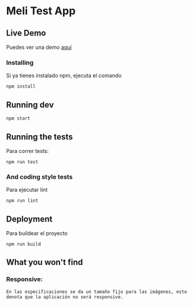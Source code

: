# Meli Test App

## Live Demo

Puedes ver una demo [aquí](https://meli-test-b3cdb.firebaseapp.com/)

### Installing

Si ya tienes instalado npm, ejecuta el comando

```
npm install
```

## Running dev

```
npm start
```


## Running the tests

Para correr tests:

```
npm run test
```

### And coding style tests

Para ejecutar lint

```
npm run lint
```

## Deployment

Para buildear el proyecto

```
npm run build
```

## What you won't find

### Responsive:

```
En las especificaciones se da un tamaño fijo para las imágenes, esto denota que la aplicación no será responsive.
```
